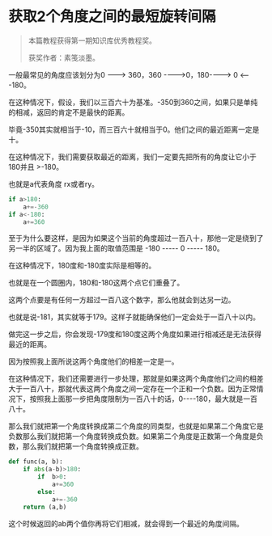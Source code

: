 # 获取2个角度之间的最短旋转间隔

> 本篇教程获得第一期知识库优秀教程奖。
>
> 获奖作者：素笺淡墨。

一般最常见的角度应该划分为0  --->  360，360  ---->0，180---->  0  <——   -180。

在这种情况下，假设，我们以三百六十为基准。-350到360之间，如果只是单纯的相减，返回的肯定不是最快的距离。

毕竟-350其实就相当于-10，而三百六十就相当于0。他们之间的最近距离一定是十。

在这种情况下，我们需要获取最近的距离，我们一定要先把所有的角度让它小于180并且 >-180。

也就是a代表角度  rx或者ry。

```python
if a>180:
    a+=-360
if a<-180:
    a+=360
```

至于为什么要这样，是因为如果这个当前的角度超过一百八十，那他一定是绕到了另一半的区域了。因为我上面的取值范围是  -180 -----  0  -----    180。

在这种情况下，180度和-180度实际是相等的。

也就是在一个圆圈内，180和-180这两个点它们重叠了。

这两个点要是有任何一方超过一百八这个数字，那么他就会到达另一边。

也就是说-181，其实就等于179。这样子就能确保他们一定会处于一百八十以内。

做完这一步之后，你会发现-179度和180度这两个角度如果进行相减还是无法获得最近的距离。

因为按照我上面所说这两个角度他们的相差一定是一。

在这种情况下，我们还需要进行一步处理，那就是如果这两个角度他们之间的相差大于一百八十，那就代表这两个角度之间一定存在一个正和一个负数。因为正常情况下，按照我上面那一步把角度限制为一百八十的话，0----180，最大就是一百八十。

那么我们就把第一个角度转换成第二个角度的同类型，也就是如果第二个角度它是负数那么我们就把第一个角度转换成负数。如果第二个角度是正数第一个角度是负数，那么我们就把第一个角度转换成正数。

```python
def func(a, b):
    if abs(a-b)>180:
        if  b>0:
            a+=360
        else:
            a+=-360
    return (a,b)
```

这个时候返回的ab两个值你再将它们相减，就会得到一个最近的角度间隔。